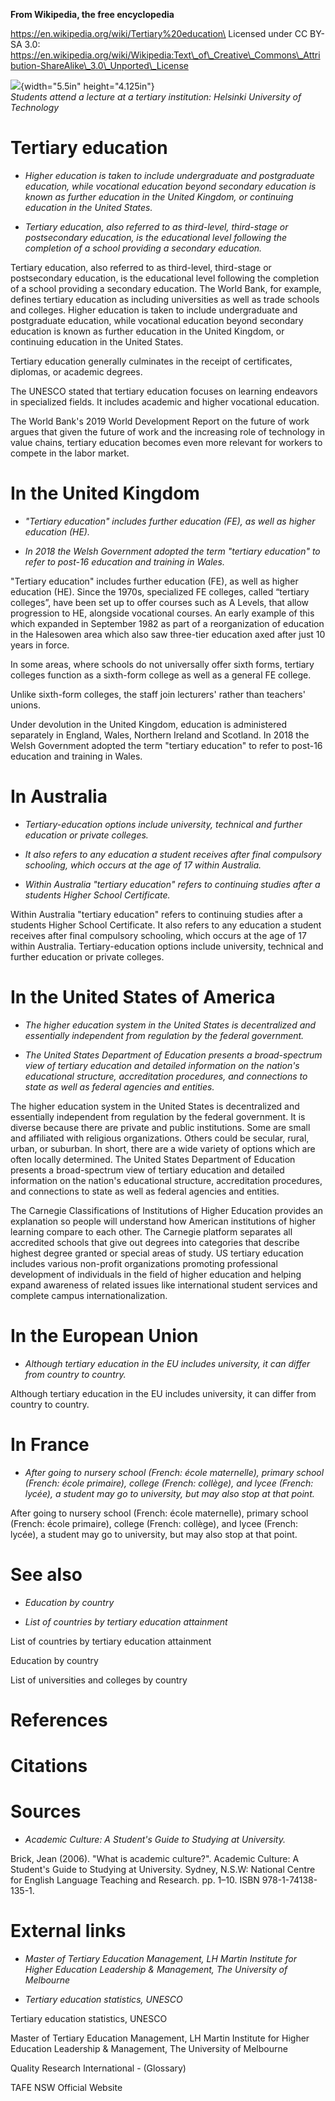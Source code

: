 **From Wikipedia, the free encyclopedia**

https://en.wikipedia.org/wiki/Tertiary%20education\
Licensed under CC BY-SA 3.0:\
https://en.wikipedia.org/wiki/Wikipedia:Text\_of\_Creative\_Commons\_Attribution-ShareAlike\_3.0\_Unported\_License

![](media/image1.jpg){width="5.5in" height="4.125in"}\
*Students attend a lecture at a tertiary institution: Helsinki
University of Technology*

Tertiary education
==================

-   *Higher education is taken to include undergraduate and postgraduate
    education, while vocational education beyond secondary education is
    known as further education in the United Kingdom, or continuing
    education in the United States.*

-   *Tertiary education, also referred to as third-level, third-stage or
    postsecondary education, is the educational level following the
    completion of a school providing a secondary education.*

Tertiary education, also referred to as third-level, third-stage or
postsecondary education, is the educational level following the
completion of a school providing a secondary education. The World Bank,
for example, defines tertiary education as including universities as
well as trade schools and colleges. Higher education is taken to include
undergraduate and postgraduate education, while vocational education
beyond secondary education is known as further education in the United
Kingdom, or continuing education in the United States.

Tertiary education generally culminates in the receipt of certificates,
diplomas, or academic degrees.

The UNESCO stated that tertiary education focuses on learning endeavors
in specialized fields. It includes academic and higher vocational
education.

The World Bank's 2019 World Development Report on the future of work
argues that given the future of work and the increasing role of
technology in value chains, tertiary education becomes even more
relevant for workers to compete in the labor market.

In the United Kingdom
=====================

-   *"Tertiary education" includes further education (FE), as well as
    higher education (HE).*

-   *In 2018 the Welsh Government adopted the term "tertiary education"
    to refer to post-16 education and training in Wales.*

"Tertiary education" includes further education (FE), as well as higher
education (HE). Since the 1970s, specialized FE colleges, called
“tertiary colleges”, have been set up to offer courses such as A Levels,
that allow progression to HE, alongside vocational courses. An early
example of this which expanded in September 1982 as part of a
reorganization of education in the Halesowen area which also saw
three-tier education axed after just 10 years in force.

In some areas, where schools do not universally offer sixth forms,
tertiary colleges function as a sixth-form college as well as a general
FE college.

Unlike sixth-form colleges, the staff join lecturers' rather than
teachers' unions.

Under devolution in the United Kingdom, education is administered
separately in England, Wales, Northern Ireland and Scotland. In 2018 the
Welsh Government adopted the term "tertiary education" to refer to
post-16 education and training in Wales.

In Australia
============

-   *Tertiary-education options include university, technical and
    further education or private colleges.*

-   *It also refers to any education a student receives after final
    compulsory schooling, which occurs at the age of 17 within
    Australia.*

-   *Within Australia "tertiary education" refers to continuing studies
    after a students Higher School Certificate.*

Within Australia "tertiary education" refers to continuing studies after
a students Higher School Certificate. It also refers to any education a
student receives after final compulsory schooling, which occurs at the
age of 17 within Australia. Tertiary-education options include
university, technical and further education or private colleges.

In the United States of America
===============================

-   *The higher education system in the United States is decentralized
    and essentially independent from regulation by the federal
    government.*

-   *The United States Department of Education presents a broad-spectrum
    view of tertiary education and detailed information on the nation's
    educational structure, accreditation procedures, and connections to
    state as well as federal agencies and entities.*

The higher education system in the United States is decentralized and
essentially independent from regulation by the federal government. It is
diverse because there are private and public institutions. Some are
small and affiliated with religious organizations. Others could be
secular, rural, urban, or suburban. In short, there are a wide variety
of options which are often locally determined. The United States
Department of Education presents a broad-spectrum view of tertiary
education and detailed information on the nation's educational
structure, accreditation procedures, and connections to state as well as
federal agencies and entities.

The Carnegie Classifications of Institutions of Higher Education
provides an explanation so people will understand how American
institutions of higher learning compare to each other. The Carnegie
platform separates all accredited schools that give out degrees into
categories that describe highest degree granted or special areas of
study. US tertiary education includes various non-profit organizations
promoting professional development of individuals in the field of higher
education and helping expand awareness of related issues like
international student services and complete campus internationalization.

In the European Union
=====================

-   *Although tertiary education in the EU includes university, it can
    differ from country to country.*

Although tertiary education in the EU includes university, it can differ
from country to country.

In France
=========

-   *After going to nursery school (French: école maternelle), primary
    school (French: école primaire), college (French: collège), and
    lycee (French: lycée), a student may go to university, but may also
    stop at that point.*

After going to nursery school (French: école maternelle), primary school
(French: école primaire), college (French: collège), and lycee (French:
lycée), a student may go to university, but may also stop at that point.

See also
========

-   *Education by country*

-   *List of countries by tertiary education attainment*

List of countries by tertiary education attainment

Education by country

List of universities and colleges by country

References
==========

Citations
=========

Sources
=======

-   *Academic Culture: A Student's Guide to Studying at University.*

Brick, Jean (2006). "What is academic culture?". Academic Culture: A
Student's Guide to Studying at University. Sydney, N.S.W: National
Centre for English Language Teaching and Research. pp. 1–10.
ISBN 978-1-74138-135-1.

External links
==============

-   *Master of Tertiary Education Management, LH Martin Institute for
    Higher Education Leadership & Management, The University of
    Melbourne*

-   *Tertiary education statistics, UNESCO*

Tertiary education statistics, UNESCO

Master of Tertiary Education Management, LH Martin Institute for Higher
Education Leadership & Management, The University of Melbourne

Quality Research International - (Glossary)

TAFE NSW Official Website
